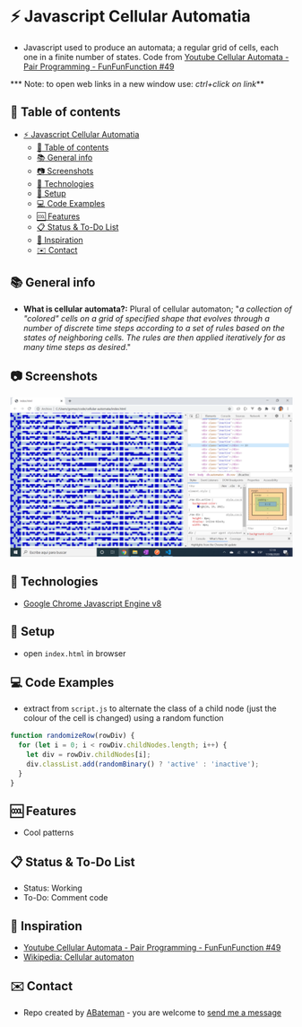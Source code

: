 # :zap: Javascript Cellular Automatia

* Javascript used to produce an automata; a regular grid of cells, each one in a finite number of states. Code from [Youtube Cellular Automata - Pair Programming - FunFunFunction #49](https://www.youtube.com/watch?v=bc-fVdbjAwk)

*** Note: to open web links in a new window use: _ctrl+click on link_**

## :page_facing_up: Table of contents

* [:zap: Javascript Cellular Automatia](#zap-javascript-cellular-automatia)
  * [:page_facing_up: Table of contents](#page_facing_up-table-of-contents)
  * [:books: General info](#books-general-info)
  * [:camera: Screenshots](#camera-screenshots)
  * [:signal_strength: Technologies](#signal_strength-technologies)
  * [:floppy_disk: Setup](#floppy_disk-setup)
  * [:computer: Code Examples](#computer-code-examples)
  * [:cool: Features](#cool-features)
  * [:clipboard: Status & To-Do List](#clipboard-status--to-do-list)
  * [:clap: Inspiration](#clap-inspiration)
  * [:envelope: Contact](#envelope-contact)

## :books: General info

* **What is cellular automata?:** Plural of cellular automaton; "_a collection of "colored" cells on a grid of specified shape that evolves through a number of discrete time steps according to a set of rules based on the states of neighboring cells. The rules are then applied iteratively for as many time steps as desired_."

## :camera: Screenshots

![Example screenshot](./img/automata.png)

## :signal_strength: Technologies

* [Google Chrome Javascript Engine v8](https://v8.dev/)

## :floppy_disk: Setup

* open `index.html` in browser

## :computer: Code Examples

* extract from `script.js` to alternate the class of a child node (just the colour of the cell is changed) using a random function

```javascript
function randomizeRow(rowDiv) {
  for (let i = 0; i < rowDiv.childNodes.length; i++) {
    let div = rowDiv.childNodes[i];
    div.classList.add(randomBinary() ? 'active' : 'inactive');
  }
}
```

## :cool: Features

* Cool patterns

## :clipboard: Status & To-Do List

* Status: Working
* To-Do: Comment code

## :clap: Inspiration

* [Youtube Cellular Automata - Pair Programming - FunFunFunction #49](https://www.youtube.com/watch?v=bc-fVdbjAwk)
* [Wikipedia: Cellular automaton](https://en.wikipedia.org/wiki/Cellular_automaton)

## :envelope: Contact

* Repo created by [ABateman](https://www.andrewbateman.org) - you are welcome to [send me a message](https://andrewbateman.org/contact)
